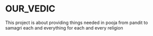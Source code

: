 # OUR_VEDIC
This project is about providing things needed in pooja from pandit to samagri each and everything for each and every religion

